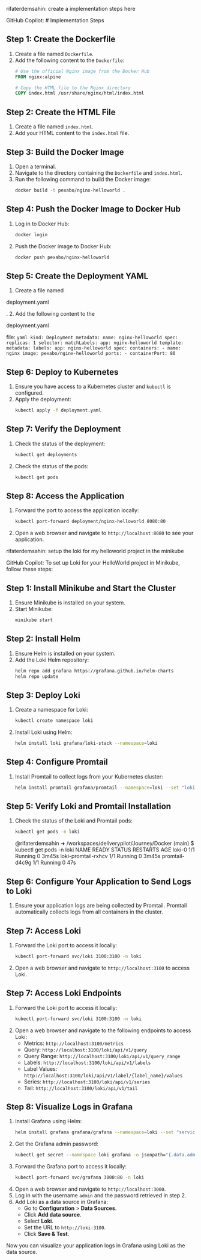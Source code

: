 rifaterdemsahin: create a implementation steps here

GitHub Copilot: # Implementation Steps

## Step 1: Create the Dockerfile
1. Create a file named `Dockerfile`.
2. Add the following content to the `Dockerfile`:
    ```dockerfile
    # Use the official Nginx image from the Docker Hub
    FROM nginx:alpine

    # Copy the HTML file to the Nginx directory
    COPY index.html /usr/share/nginx/html/index.html
    ```

## Step 2: Create the HTML File
1. Create a file named `index.html`.
2. Add your HTML content to the `index.html` file.

## Step 3: Build the Docker Image
1. Open a terminal.
2. Navigate to the directory containing the `Dockerfile` and `index.html`.
3. Run the following command to build the Docker image:
    ```sh
    docker build -t pexabo/nginx-helloworld .
    ```

## Step 4: Push the Docker Image to Docker Hub
1. Log in to Docker Hub:
    ```sh
    docker login
    ```
2. Push the Docker image to Docker Hub:
    ```sh
    docker push pexabo/nginx-helloworld
    ```

## Step 5: Create the Deployment YAML
1. Create a file named 

deployment.yaml

.
2. Add the following content to the 

deployment.yaml

 file:
    ```yaml
    kind: Deployment
    metadata:
      name: nginx-helloworld
    spec:
      replicas: 1
      selector:
        matchLabels:
          app: nginx-helloworld
      template:
        metadata:
          labels:
            app: nginx-helloworld
        spec:
          containers:
          - name: nginx
            image: pexabo/nginx-helloworld
            ports:
            - containerPort: 80
    ```

## Step 6: Deploy to Kubernetes
1. Ensure you have access to a Kubernetes cluster and `kubectl` is configured.
2. Apply the deployment:
    ```sh
    kubectl apply -f deployment.yaml
    ```

## Step 7: Verify the Deployment
1. Check the status of the deployment:
    ```sh
    kubectl get deployments
    ```
2. Check the status of the pods:
    ```sh
    kubectl get pods
    ```

## Step 8: Access the Application
1. Forward the port to access the application locally:
    ```sh
    kubectl port-forward deployment/nginx-helloworld 8080:80
    ```
2. Open a web browser and navigate to `http://localhost:8080` to see your application.

rifaterdemsahin: setup the loki for my helloworld project in the minikube 

GitHub Copilot: To set up Loki for your HelloWorld project in Minikube, follow these steps:

## Step 1: Install Minikube and Start the Cluster
1. Ensure Minikube is installed on your system.
2. Start Minikube:
    ```sh
    minikube start
    ```

## Step 2: Install Helm
1. Ensure Helm is installed on your system.
2. Add the Loki Helm repository:
    ```sh
    helm repo add grafana https://grafana.github.io/helm-charts
    helm repo update
    ```

## Step 3: Deploy Loki
1. Create a namespace for Loki:
    ```sh
    kubectl create namespace loki
    ```
2. Install Loki using Helm:
    ```sh
    helm install loki grafana/loki-stack --namespace=loki
    ```

## Step 4: Configure Promtail
1. Install Promtail to collect logs from your Kubernetes cluster:
    ```sh
    helm install promtail grafana/promtail --namespace=loki --set "loki.serviceName=loki"
    ```

## Step 5: Verify Loki and Promtail Installation
1. Check the status of the Loki and Promtail pods:
    ```sh
    kubectl get pods -n loki
    ```

    @rifaterdemsahin ➜ /workspaces/deliverypilot/Journey/Docker (main) $ kubectl get pods -n loki
NAME                  READY   STATUS    RESTARTS   AGE
loki-0                1/1     Running   0          3m45s
loki-promtail-rxhcv   1/1     Running   0          3m45s
promtail-d4c9g        1/1     Running   0          47s

## Step 6: Configure Your Application to Send Logs to Loki
1. Ensure your application logs are being collected by Promtail. Promtail automatically collects logs from all containers in the cluster.

## Step 7: Access Loki
1. Forward the Loki port to access it locally:
    ```sh
    kubectl port-forward svc/loki 3100:3100 -n loki
    ```
2. Open a web browser and navigate to `http://localhost:3100` to access Loki.

## Step 7: Access Loki Endpoints
1. Forward the Loki port to access it locally:
    ```sh
    kubectl port-forward svc/loki 3100:3100 -n loki
    ```
2. Open a web browser and navigate to the following endpoints to access Loki:
    - Metrics: `http://localhost:3100/metrics`
    - Query: `http://localhost:3100/loki/api/v1/query`
    - Query Range: `http://localhost:3100/loki/api/v1/query_range`
    - Labels: `http://localhost:3100/loki/api/v1/labels`
    - Label Values: `http://localhost:3100/loki/api/v1/label/{label_name}/values`
    - Series: `http://localhost:3100/loki/api/v1/series`
    - Tail: `http://localhost:3100/loki/api/v1/tail`

## Step 8: Visualize Logs in Grafana
1. Install Grafana using Helm:
    ```sh
    helm install grafana grafana/grafana --namespace=loki --set "service.type=NodePort"
    ```
2. Get the Grafana admin password:
    ```sh
    kubectl get secret --namespace loki grafana -o jsonpath="{.data.admin-password}" | base64 --decode ; echo
    ```
3. Forward the Grafana port to access it locally:
    ```sh
    kubectl port-forward svc/grafana 3000:80 -n loki
    ```
4. Open a web browser and navigate to `http://localhost:3000`.
5. Log in with the username `admin` and the password retrieved in step 2.
6. Add Loki as a data source in Grafana:
    - Go to **Configuration** > **Data Sources**.
    - Click **Add data source**.
    - Select **Loki**.
    - Set the URL to `http://loki:3100`.
    - Click **Save & Test**.

Now you can visualize your application logs in Grafana using Loki as the data source.